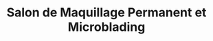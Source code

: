 ---
title: "Salon de Maquillage Permanent et Microblading"
description: "Bienvenue au Studio Holloway. Nous sommes un salon de maquillage permanent et microblading situé sur la Rive Sud de Montreal. Visitez notre site pour plus de détails."
layout: home
videoID: "VPX-nD6YrvA"

# Hero Header Section

heading0: "Nous Offrons"
heading1: "Une expérience unique en microblading et tatouage cosmétique et traditionel"
heading2: "Obtenez votre consultation gratuite"


# About Section

about__heading: "Bienvenue Chez Studio Holloway!"

about__subheading: "Notre corps est notre toile. C'est un média pour nos propres histoires; où nous avons été, ce que nous avons fait et ce qui fait que nous sommes qui nous sommes! Mettre en valeur l'extérieur pour qu'il reflète la beauté de ce qui se passe à l'intérieur est une passion que l'artiste et propriétaire Jessica Holloway a toujours aimé poursuivre. Elle encourage ses clients à célébrer leur caractère unique, et s'efforce de les aider à travers ses services de tatouages cosmétiques.<br><br>
L'équipe de Studio Holloway constitue aussi d'artistes Jaëlle Cyr (tatouage) et Alina Meshadi (microblading). Ensemble, elles offrent une multitudes de services de la plus haute qualité!"

# Solution Section
services__heading: "Nos Tatouages Cosmétiques"

services__subheading: "Laissez nous vous créer les plus beaux tatouages sur mesure pour vous mettre en valeur!"

# Testimonials

testimonial1: "Elaine Godin"
testimonial1__desc: "Mon projet d’avoir des nouveaux sourcils s’est avéré être un grand succès…et ce grâce à toi. J’ai beaucoup apprécié ton soucis du détail et toutes ces heures que tu as passé à mes côtés pour redéfinir mes nouveaux sourcils…Encore merci, ils sont magnifiques!"

testimonial2: "Odette Scully"
testimonial2__desc: "Service impeccable !! Personne très fiable et à l’écoute de nos besoins et intérêts, incluant nos peurs. Jessica prends de bien expliquer et valider avec nous. Je n’ai que des éloges des différents services (tattoo, semi-permanent) Elle a une expression créative exceptionnelle et est très attachante dans son professionnalisme."

testimonial3: "Joumala Belqziz"
testimonial3__desc: "Excellent service. Je recommande à 100 %. J’étais intéressée par le permanent mais je n’étais pas très sûre de moi. Jessica a pris le temps de m’expliquer, et j’ai sauté le pas. Le résultat est tellement naturel!!! Merci Jess!!!"

testimonial4: "Brigitte Eysseric-Reynaud"
testimonial4__desc: "Très belle expérience avec Jessica. Elle maîtrise parfaitement son art (car c’est une véritable artiste) tout en mettant en avant la sécurité et l’information au client. Très heureuse aussi d’avoir participé au choix des options et d’avoir été si bien conseillée. En plus, ça fait du bien au moral! Merci, merci, merci!"

testimonial5: "Amilie Tétrault"
testimonial5__desc: "Service super professionnel et personnalisé! Très à l’écoute des besoins et des attentes! J’ai visitée beaucoup d’endroit avant de me faire tatouer les sourcils de façon permanante et je ne regrette absolument pas d’avoir choisis le studio holloway! Vous ne serais pas déçu."

---